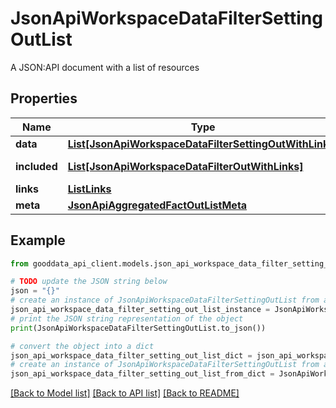 # JsonApiWorkspaceDataFilterSettingOutList

A JSON:API document with a list of resources

## Properties

Name | Type | Description | Notes
------------ | ------------- | ------------- | -------------
**data** | [**List[JsonApiWorkspaceDataFilterSettingOutWithLinks]**](JsonApiWorkspaceDataFilterSettingOutWithLinks.md) |  | 
**included** | [**List[JsonApiWorkspaceDataFilterOutWithLinks]**](JsonApiWorkspaceDataFilterOutWithLinks.md) | Included resources | [optional] 
**links** | [**ListLinks**](ListLinks.md) |  | [optional] 
**meta** | [**JsonApiAggregatedFactOutListMeta**](JsonApiAggregatedFactOutListMeta.md) |  | [optional] 

## Example

```python
from gooddata_api_client.models.json_api_workspace_data_filter_setting_out_list import JsonApiWorkspaceDataFilterSettingOutList

# TODO update the JSON string below
json = "{}"
# create an instance of JsonApiWorkspaceDataFilterSettingOutList from a JSON string
json_api_workspace_data_filter_setting_out_list_instance = JsonApiWorkspaceDataFilterSettingOutList.from_json(json)
# print the JSON string representation of the object
print(JsonApiWorkspaceDataFilterSettingOutList.to_json())

# convert the object into a dict
json_api_workspace_data_filter_setting_out_list_dict = json_api_workspace_data_filter_setting_out_list_instance.to_dict()
# create an instance of JsonApiWorkspaceDataFilterSettingOutList from a dict
json_api_workspace_data_filter_setting_out_list_from_dict = JsonApiWorkspaceDataFilterSettingOutList.from_dict(json_api_workspace_data_filter_setting_out_list_dict)
```
[[Back to Model list]](../README.md#documentation-for-models) [[Back to API list]](../README.md#documentation-for-api-endpoints) [[Back to README]](../README.md)


